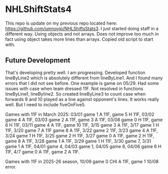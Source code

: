 # NHLShiftStats4
This repo is update on my previous repo located here: https://github.com/umnovjp/NHLShiftsStats3. I just started doing staff in a different way. Using objects and not arrays. Does not improve too much in fact using object takes more lines than arrays. Copied old script to start with. 
## Future Development
That's developing pretty well. I am progressing. Developed function lineByLine2 which is absolutely different from lineByLine1. And I found many errors that I did not see before. One example is game on 05/29. Had some issues with case when team dressed 11F. Not resolved in functions lineByLine1, lineByline2. So created lineByLine3 to count case when forwards 9 and 10 played as a line against opponent's lines. It works really well. But I need to include fiveOnFive5.

Games with 11F in March 2025: 03/01 game 1 A 11F, game 5 H 11F, 03/02 game 4 A 11F, 03/03 game 2 A 11F, game 3 A 11F, 03/08 game 0 H 11F, game 6 H 11F, 03/11 game 4 A 11F, game 10 11F, 3/15 game 3 A 11F, 3/17 game 1 H 11F, 3/20 game 7 A 11F game 8 A 11F, 3/22 game 2 11F, 3/23 game 4 A 11F, 3/24 game 1 H 11F, 3/25 game 2 H 11F, 3/27 game 0 A 11F, game 2 H 11F, game 8 A 11F, 3/28 game 1 A 11F, 3/29 game 1 H 11F, 3/30 game 7, 3/31 game 1 A 11F, 04/01 game 4, 04/03 game 1, 04/05 game 6, 04/06 game 6 H 11F, 4/7 game 0 A 11F, game 2 A 11F. 

Games with 11F in 2025-26 season, 10/09 game 0 CHI A 11F, game 1 10/08 error. 